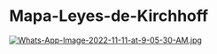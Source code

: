 # Mapa-Leyes-de-Kirchhoff
[![Whats-App-Image-2022-11-11-at-9-05-30-AM.jpg](https://i.postimg.cc/Kj5hsZfT/Whats-App-Image-2022-11-11-at-9-05-30-AM.jpg)](https://postimg.cc/zH3QyY9D)
